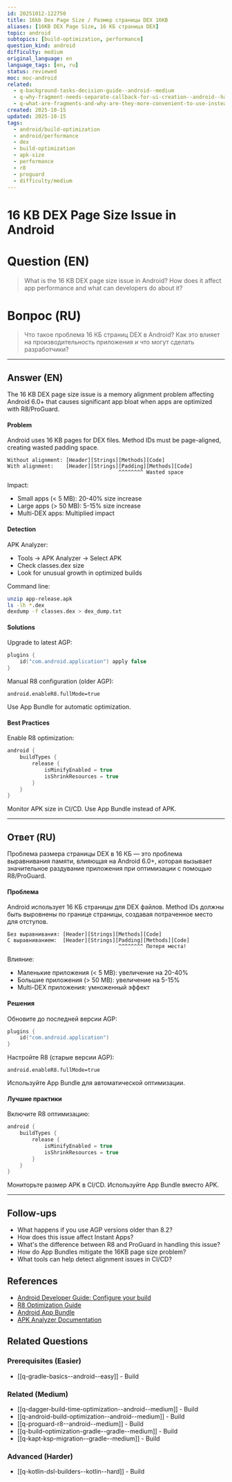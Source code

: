 ```yaml
---
id: 20251012-122750
title: 16kb Dex Page Size / Размер страницы DEX 16KB
aliases: [16KB DEX Page Size, 16 КБ страница DEX]
topic: android
subtopics: [build-optimization, performance]
question_kind: android
difficulty: medium
original_language: en
language_tags: [en, ru]
status: reviewed
moc: moc-android
related:
  - q-background-tasks-decision-guide--android--medium
  - q-why-fragment-needs-separate-callback-for-ui-creation--android--hard
  - q-what-are-fragments-and-why-are-they-more-convenient-to-use-instead-of-multiple-activities--android--hard
created: 2025-10-15
updated: 2025-10-15
tags:
  - android/build-optimization
  - android/performance
  - dex
  - build-optimization
  - apk-size
  - performance
  - r8
  - proguard
  - difficulty/medium
---
```

# 16 KB DEX Page Size Issue in Android

# Question (EN)
> What is the 16 KB DEX page size issue in Android? How does it affect app performance and what can developers do about it?

# Вопрос (RU)
> Что такое проблема 16 КБ страниц DEX в Android? Как это влияет на производительность приложения и что могут сделать разработчики?

---

## Answer (EN)

The 16 KB DEX page size issue is a memory alignment problem affecting Android 6.0+ that causes significant app bloat when apps are optimized with R8/ProGuard.

#### Problem

Android uses 16 KB pages for DEX files. Method IDs must be page-aligned, creating wasted padding space.

```
Without alignment: [Header][Strings][Methods][Code]
With alignment:    [Header][Strings][Padding][Methods][Code]
                                    ^^^^^^^^ Wasted space
```

Impact:
- Small apps (< 5 MB): 20-40% size increase
- Large apps (> 50 MB): 5-15% size increase
- Multi-DEX apps: Multiplied impact

#### Detection

APK Analyzer:
- Tools → APK Analyzer → Select APK
- Check classes.dex size
- Look for unusual growth in optimized builds

Command line:
```bash
unzip app-release.apk
ls -lh *.dex
dexdump -f classes.dex > dex_dump.txt
```

#### Solutions

Upgrade to latest AGP:
```kotlin
plugins {
    id("com.android.application") apply false
}
```

Manual R8 configuration (older AGP):
```properties
android.enableR8.fullMode=true
```

Use App Bundle for automatic optimization.

#### Best Practices

Enable R8 optimization:
```kotlin
android {
    buildTypes {
        release {
            isMinifyEnabled = true
            isShrinkResources = true
        }
    }
}
```

Monitor APK size in CI/CD. Use App Bundle instead of APK.

---

## Ответ (RU)

Проблема размера страницы DEX в 16 КБ — это проблема выравнивания памяти, влияющая на Android 6.0+, которая вызывает значительное раздувание приложения при оптимизации с помощью R8/ProGuard.

#### Проблема

Android использует 16 КБ страницы для DEX файлов. Method IDs должны быть выровнены по границе страницы, создавая потраченное место для отступов.

```
Без выравнивания: [Header][Strings][Methods][Code]
С выравниванием:  [Header][Strings][Padding][Methods][Code]
                                    ^^^^^^^^ Потеря места!
```

Влияние:
- Маленькие приложения (< 5 MB): увеличение на 20-40%
- Большие приложения (> 50 MB): увеличение на 5-15%
- Multi-DEX приложения: умноженный эффект

#### Решения

Обновите до последней версии AGP:
```kotlin
plugins {
    id("com.android.application")
}
```

Настройте R8 (старые версии AGP):
```properties
android.enableR8.fullMode=true
```

Используйте App Bundle для автоматической оптимизации.

#### Лучшие практики

Включите R8 оптимизацию:
```kotlin
android {
    buildTypes {
        release {
            isMinifyEnabled = true
            isShrinkResources = true
        }
    }
}
```

Мониторьте размер APK в CI/CD. Используйте App Bundle вместо APK.

---

## Follow-ups

- What happens if you use AGP versions older than 8.2?
- How does this issue affect Instant Apps?
- What's the difference between R8 and ProGuard in handling this issue?
- How do App Bundles mitigate the 16KB page size problem?
- What tools can help detect alignment issues in CI/CD?

## References

- [Android Developer Guide: Configure your build](https://developer.android.com/studio/build)
- [R8 Optimization Guide](https://developer.android.com/studio/build/shrink-code)
- [Android App Bundle](https://developer.android.com/guide/app-bundle)
- [APK Analyzer Documentation](https://developer.android.com/studio/build/analyze-apk)

## Related Questions

### Prerequisites (Easier)
- [[q-gradle-basics--android--easy]] - Build

### Related (Medium)
- [[q-dagger-build-time-optimization--android--medium]] - Build
- [[q-android-build-optimization--android--medium]] - Build
- [[q-proguard-r8--android--medium]] - Build
- [[q-build-optimization-gradle--gradle--medium]] - Build
- [[q-kapt-ksp-migration--gradle--medium]] - Build

### Advanced (Harder)
- [[q-kotlin-dsl-builders--kotlin--hard]] - Build
